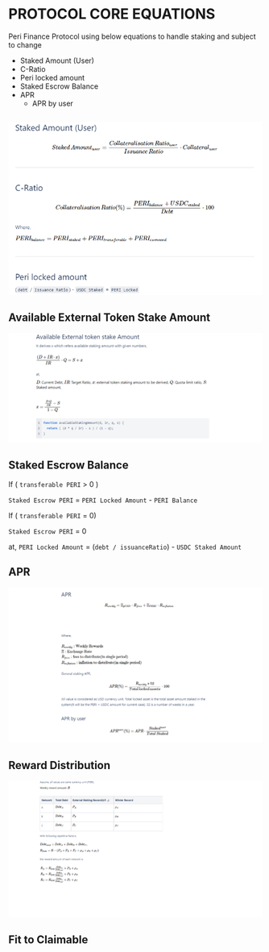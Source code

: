 # PROTOCOL CORE EQUATIONS

Peri Finance Protocol using below equations to handle staking and subject to change 

* Staked Amount \(User\)
* C-Ratio
* Peri locked amount
* Staked Escrow Balance
* APR
  * APR by user

##  <a id="Staked-Amount-(User)"></a>

![](../.gitbook/assets/1%20%281%29.png)

## Available External Token Stake Amount

![](../.gitbook/assets/2%20%281%29.png)

## Staked Escrow Balance <a id="Staked-Escrow-Balance"></a>

If \( `transferable PERI` &gt; 0 \)

`Staked Escrow PERI` = `PERI Locked Amount` - `PERI Balance`

If \( `transferable PERI` = 0\)

`Staked Escrow PERI` = 0

at, `PERI Locked Amount` = \(`debt / issuanceRatio`\) - `USDC Staked Amount`

## APR

![](../.gitbook/assets/3%20%281%29.png)

## Reward Distribution <a id="Reward-Distribution"></a>

![](../.gitbook/assets/4.png)

## Fit to Claimable



